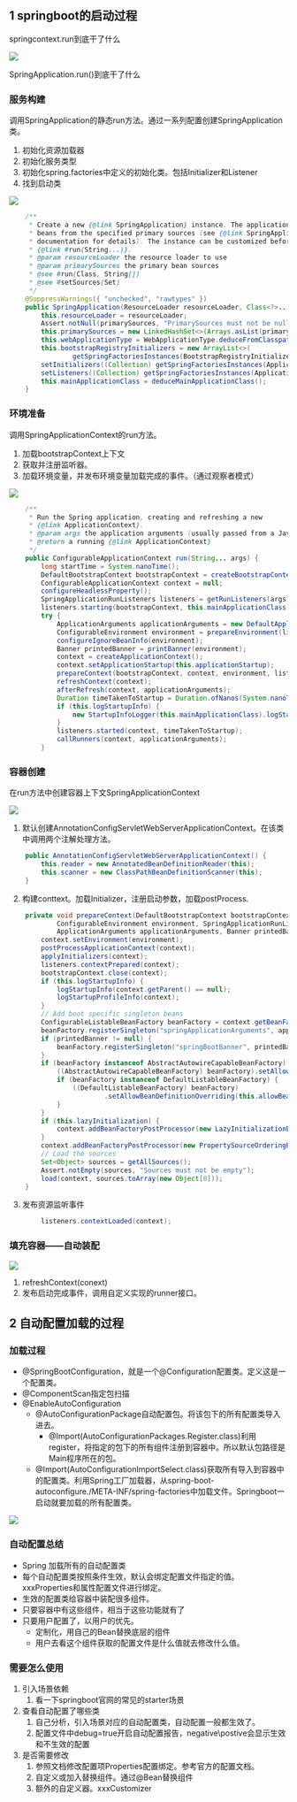 
## 1 springboot的启动过程
springcontext.run到底干了什么

![](image/2023-01-09-10-47-27.png)


SpringApplication.run()到底干了什么

### 服务构建

调用SpringApplication的静态run方法。通过一系列配置创建SpringApplication类。
1. 初始化资源加载器
2. 初始化服务类型
3. 初始化spring.factories中定义的初始化类。包括Initializer和Listener
4. 找到启动类

![](image/2023-01-09-10-56-25.png)

```java
	/**
	 * Create a new {@link SpringApplication} instance. The application context will load
	 * beans from the specified primary sources (see {@link SpringApplication class-level}
	 * documentation for details). The instance can be customized before calling
	 * {@link #run(String...)}.
	 * @param resourceLoader the resource loader to use
	 * @param primarySources the primary bean sources
	 * @see #run(Class, String[])
	 * @see #setSources(Set)
	 */
	@SuppressWarnings({ "unchecked", "rawtypes" })
	public SpringApplication(ResourceLoader resourceLoader, Class<?>... primarySources) {
		this.resourceLoader = resourceLoader;
		Assert.notNull(primarySources, "PrimarySources must not be null");
		this.primarySources = new LinkedHashSet<>(Arrays.asList(primarySources));
		this.webApplicationType = WebApplicationType.deduceFromClasspath();
		this.bootstrapRegistryInitializers = new ArrayList<>(
				getSpringFactoriesInstances(BootstrapRegistryInitializer.class));
		setInitializers((Collection) getSpringFactoriesInstances(ApplicationContextInitializer.class));
		setListeners((Collection) getSpringFactoriesInstances(ApplicationListener.class));
		this.mainApplicationClass = deduceMainApplicationClass();
	}
```


### 环境准备
调用SpringApplicationContext的run方法。
1. 加载bootstrapContext上下文
2. 获取并注册监听器。
3. 加载环境变量，并发布环境变量加载完成的事件。（通过观察者模式）


![](image/2023-01-09-11-25-19.png)

```java
	/**
	 * Run the Spring application, creating and refreshing a new
	 * {@link ApplicationContext}.
	 * @param args the application arguments (usually passed from a Java main method)
	 * @return a running {@link ApplicationContext}
	 */
	public ConfigurableApplicationContext run(String... args) {
		long startTime = System.nanoTime();
		DefaultBootstrapContext bootstrapContext = createBootstrapContext();
		ConfigurableApplicationContext context = null;
		configureHeadlessProperty();
		SpringApplicationRunListeners listeners = getRunListeners(args);
		listeners.starting(bootstrapContext, this.mainApplicationClass);
		try {
			ApplicationArguments applicationArguments = new DefaultApplicationArguments(args);
			ConfigurableEnvironment environment = prepareEnvironment(listeners, bootstrapContext, applicationArguments);
			configureIgnoreBeanInfo(environment);
			Banner printedBanner = printBanner(environment);
			context = createApplicationContext();
			context.setApplicationStartup(this.applicationStartup);
			prepareContext(bootstrapContext, context, environment, listeners, applicationArguments, printedBanner);
			refreshContext(context);
			afterRefresh(context, applicationArguments);
			Duration timeTakenToStartup = Duration.ofNanos(System.nanoTime() - startTime);
			if (this.logStartupInfo) {
				new StartupInfoLogger(this.mainApplicationClass).logStarted(getApplicationLog(), timeTakenToStartup);
			}
			listeners.started(context, timeTakenToStartup);
			callRunners(context, applicationArguments);
		}
```

### 容器创建
在run方法中创建容器上下文SpringApplicationContext


![](image/2023-01-09-11-39-47.png)

1. 默认创建AnnotationConfigServletWebServerApplicationContext。在该类中调用两个注解处理方法。

```java
	public AnnotationConfigServletWebServerApplicationContext() {
		this.reader = new AnnotatedBeanDefinitionReader(this);
		this.scanner = new ClassPathBeanDefinitionScanner(this);
	}
```
2. 构建conttext。加载Initializer，注册启动参数，加载postProcess.

```java
	private void prepareContext(DefaultBootstrapContext bootstrapContext, ConfigurableApplicationContext context,
			ConfigurableEnvironment environment, SpringApplicationRunListeners listeners,
			ApplicationArguments applicationArguments, Banner printedBanner) {
		context.setEnvironment(environment);
		postProcessApplicationContext(context);
		applyInitializers(context);
		listeners.contextPrepared(context);
		bootstrapContext.close(context);
		if (this.logStartupInfo) {
			logStartupInfo(context.getParent() == null);
			logStartupProfileInfo(context);
		}
		// Add boot specific singleton beans
		ConfigurableListableBeanFactory beanFactory = context.getBeanFactory();
		beanFactory.registerSingleton("springApplicationArguments", applicationArguments);
		if (printedBanner != null) {
			beanFactory.registerSingleton("springBootBanner", printedBanner);
		}
		if (beanFactory instanceof AbstractAutowireCapableBeanFactory) {
			((AbstractAutowireCapableBeanFactory) beanFactory).setAllowCircularReferences(this.allowCircularReferences);
			if (beanFactory instanceof DefaultListableBeanFactory) {
				((DefaultListableBeanFactory) beanFactory)
						.setAllowBeanDefinitionOverriding(this.allowBeanDefinitionOverriding);
			}
		}
		if (this.lazyInitialization) {
			context.addBeanFactoryPostProcessor(new LazyInitializationBeanFactoryPostProcessor());
		}
		context.addBeanFactoryPostProcessor(new PropertySourceOrderingBeanFactoryPostProcessor(context));
		// Load the sources
		Set<Object> sources = getAllSources();
		Assert.notEmpty(sources, "Sources must not be empty");
		load(context, sources.toArray(new Object[0]));
	}
```
3. 发布资源监听事件
```java
		listeners.contextLoaded(context);

```

### 填充容器——自动装配

![](image/2023-01-09-11-40-17.png)
1. refreshContext(conext)
2. 发布启动完成事件，调用自定义实现的runner接口。

## 2 自动配置加载的过程
### 加载过程


* @SpringBootConfiguration，就是一个@Configuration配置类。定义这是一个配置类。
* @ComponentScan指定包扫描
* @EnableAutoConfiguration
  * @AutoConfigurationPackage自动配置包。将该包下的所有配置类导入进去。          
    * @Import(AutoConfigurationPackages.Register.class)利用register，将指定的包下的所有组件注册到容器中。所以默认包路径是Main程序所在的包。
  * @Import(AutoConfigurationImportSelect.class)获取所有导入到容器中的配置类。利用Spring工厂加载器，从spring-boot-autoconfigure./META-INF/spring-factories中加载文件。Springboot一启动就要加载的所有配置类。

![](image/2023-01-09-10-44-48.png)

### 自动配置总结
* Spring 加载所有的自动配置类
* 每个自动配置类按照条件生效，默认会绑定配置文件指定的值。xxxProperties和属性配置文件进行绑定。
* 生效的配置类给容器中装配很多组件。
* 只要容器中有这些组件，相当于这些功能就有了
* 只要用户配置了，以用户的优先。
  * 定制化，用自己的Bean替换底层的组件
  * 用户去看这个组件获取的配置文件是什么值就去修改什么值。 


### 需要怎么使用

1. 引入场景依赖
   1. 看一下springboot官网的常见的starter场景
2. 查看自动配置了哪些类
   1. 自己分析，引入场景对应的自动配置类，自动配置一般都生效了。
   2. 配置文件中debug=true开启自动配置报告，negative\postive会显示生效和不生效的配置
3. 是否需要修改
   1. 参照文档修改配置项Properties配置绑定。参考官方的配置文档。
   2. 自定义或加入替换组件。通过@Bean替换组件
   3. 额外的自定义器。xxxCustomizer




